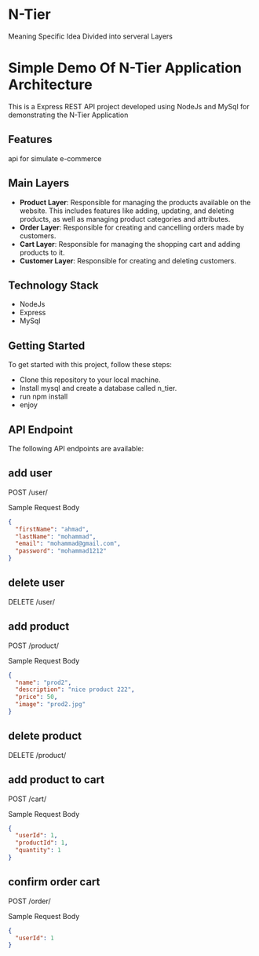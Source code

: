 # N-Tier

Meaning Specific Idea Divided into serveral Layers

# Simple Demo Of N-Tier Application Architecture

This is a Express REST API project developed using NodeJs and MySql for demonstrating the N-Tier Application

## Features

api for simulate e-commerce

## Main Layers

- **Product Layer**: Responsible for managing the products available on the website. This includes features like adding, updating, and deleting products, as well as managing product categories and attributes.
- **Order Layer**: Responsible for creating and cancelling orders made by customers.
- **Cart Layer**: Responsible for managing the shopping cart and adding products to it.
- **Customer Layer**: Responsible for creating and deleting customers.

## Technology Stack

- NodeJs
- Express
- MySql

## Getting Started

To get started with this project, follow these steps:

- Clone this repository to your local machine.
- Install mysql and create a database called n_tier.
- run npm install
- enjoy

## API Endpoint

The following API endpoints are available:

## add user

POST /user/

Sample Request Body

```json
{
  "firstName": "ahmad",
  "lastName": "mohammad",
  "email": "mohammad@gmail.com",
  "password": "mohammad1212"
}
```

## delete user

DELETE /user/

## add product

POST /product/

Sample Request Body

```json
{
  "name": "prod2",
  "description": "nice product 222",
  "price": 50,
  "image": "prod2.jpg"
}
```

## delete product

DELETE /product/

## add product to cart

POST /cart/

Sample Request Body

```json
{
  "userId": 1,
  "productId": 1,
  "quantity": 1
}
```

## confirm order cart

POST /order/

Sample Request Body

```json
{
  "userId": 1
}
```
